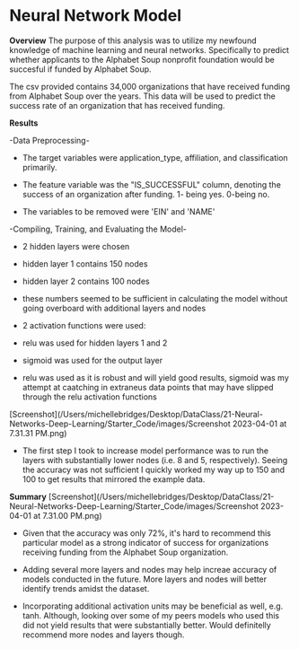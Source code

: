 # Neural Network Model

**Overview**
The purpose of this analysis was to utilize my newfound knowledge of machine learning and neural networks. Specifically to predict whether applicants to the Alphabet Soup nonprofit foundation would be succesful if funded by Alphabet Soup. 

The csv provided contains 34,000 organizations that have received funding from Alphabet Soup over the years. This data will be used to predict the success rate of an organization that has received funding. 

**Results**

-Data Preprocessing-
* The target variables were application_type, affiliation, and classification primarily. 

* The feature variable was the "IS_SUCCESSFUL" column, denoting the success of an organization after funding. 1- being yes. 0-being no. 

* The variables to be removed were 'EIN' and 'NAME'

-Compiling, Training, and Evaluating the Model-
* 2 hidden layers were chosen
* hidden layer 1 contains 150 nodes
* hidden layer 2 contains 100 nodes
* these numbers seemed to be sufficient in calculating the model without going overboard with additional layers and nodes

* 2 activation functions were used: 
* relu was used for hidden layers 1 and 2
* sigmoid was used for the output layer
* relu was used as it is robust and will yield good results, sigmoid was my attempt at caatching in extraneus data points that may have slipped through the relu activation functions

[Screenshot](/Users/michellebridges/Desktop/DataClass/21-Neural-Networks-Deep-Learning/Starter_Code/images/Screenshot 2023-04-01 at 7.31.31 PM.png)

* The first step I took to increase model performance was to run the layers with substantially lower nodes (i.e. 8 and 5, respectively). Seeing the accuracy was not sufficient I quickly worked my way up to 150 and 100 to get results that mirrored the example data. 

**Summary**
[Screenshot](/Users/michellebridges/Desktop/DataClass/21-Neural-Networks-Deep-Learning/Starter_Code/images/Screenshot 2023-04-01 at 7.31.00 PM.png)

* Given that the accuracy was only 72%, it's hard to recommend this particular model as a strong indicator of success for organizations receiving funding from the Alphabet Soup organization. 

* Adding several more layers and nodes may help increae accuracy of models conducted in the future. More layers and nodes will better identify trends amidst the dataset. 

* Incorporating additional activation units may be beneficial as well, e.g. tanh. Although, looking over some of my peers models who used this did not yield results that were substantially better. Would definitelly recommend more nodes and layers though. 





